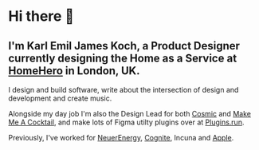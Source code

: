 # Hi there 👋
## I'm Karl Emil James Koch, a Product Designer currently designing the Home as a Service at [HomeHero](https://www.homehero.co.uk) in London, UK.

I design and build software, write about the intersection of design and development and create music.

Alongside my day job I'm also the Design Lead for both [Cosmic](https://www.cosmicjs.com) and [Make Me A Cocktail](https://www.makemeacocktail.com), and make lots of Figma utilty plugins over at [Plugins.run](https://www.plugins.run).

Previously, I've worked for [NeuerEnergy](https://www.neuerenergy.com), [Cognite](https://www.cognite.co), Incuna and [Apple](https://www.apple.com/uk/retail).

<!--
**kemiljk/kemiljk** is a ✨ _special_ ✨ repository because its `README.md` (this file) appears on your GitHub profile.

Here are some ideas to get you started:

- 🔭 I’m currently working on ...
- 🌱 I’m currently learning ...
- 👯 I’m looking to collaborate on ...
- 🤔 I’m looking for help with ...
- 💬 Ask me about ...
- 📫 How to reach me: ...
- 😄 Pronouns: ...
- ⚡ Fun fact: ...
-->
